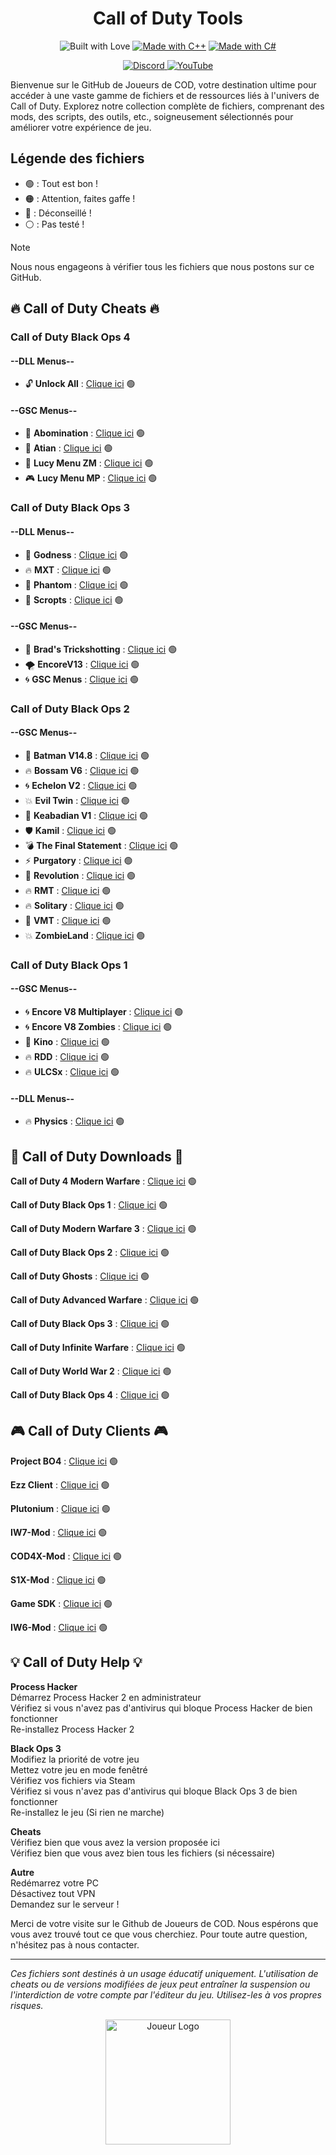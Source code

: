 <h1 align="center">Call of Duty Tools</h1>

<p align="center">
  <img src="https://forthebadge.com/images/badges/built-with-love.svg" alt="Built with Love">
  <a href="https://forthebadge.com"><img src="https://forthebadge.com/images/badges/made-with-c-plus-plus.svg" alt="Made with C++"></a>
  <a href="https://forthebadge.com"><img src="https://forthebadge.com/images/badges/made-with-c-sharp.svg" alt="Made with C#"></a>
</p>

<p align="center">
  <a href="https://discord.gg/cod-fr">
    <img src="https://img.shields.io/badge/Discord-5865F2?style=for-the-badge&logo=discord&logoColor=white" alt="Discord">
  </a>
  <a href="https://www.youtube.com/@OmegaSurCOD">
    <img src="https://img.shields.io/badge/YouTube-FF0000?style=for-the-badge&logo=youtube&logoColor=white" alt="YouTube">
  </a>
</p>

<p>Bienvenue sur le GitHub de Joueurs de COD, votre destination ultime pour accéder à une vaste gamme de fichiers et de ressources liés à l'univers de Call of Duty. Explorez notre collection complète de fichiers, comprenant des mods, des scripts, des outils, etc., soigneusement sélectionnés pour améliorer votre expérience de jeu.</p>

## Légende des fichiers
- 🟢 : Tout est bon !
- 🟠 : Attention, faites gaffe !
- 🔴 : Déconseillé !
- ⚪ : Pas testé !

> [!NOTE]
>
> Nous nous engageons à vérifier tous les fichiers que nous postons sur ce GitHub. 

## 🔥 **Call of Duty Cheats** 🔥

### **Call of Duty Black Ops 4**

#### --DLL Menus--
- 🔓 **Unlock All** : [Clique ici](https://mega.nz/file/UasjBQJZ#3MT20fpnCZh3D73zBIh6yIX2yNT6Bh3SydtkG62DZMY) 🟢

#### --GSC Menus--
- 👹 **Abomination** : [Clique ici](https://github.com/SirCryptic/Abomination-Unofficial) 🟢
- 🌟 **Atian** : [Clique ici](https://github.com/ate47/t8-atian-menu) 🟢
- 👾 **Lucy Menu ZM** : [Clique ici](https://github.com/TheUnknownCod3r/BO4-Lucy-Menu) 🟢
- 🎮 **Lucy Menu MP** : [Clique ici](https://github.com/TheUnknownCod3r/BO4-Lucy-MP-Base) 🟢

### **Call of Duty Black Ops 3**

#### --DLL Menus--
- 💪 **Godness** : [Clique ici](https://pastebin.com/iUVPmvRx) 🟢
- 🔥 **MXT** : [Clique ici](https://www.mediafire.com/file/zq2w719xpfjpk05/MXT+1.1.2.zip/file) 🟢
- 👻 **Phantom** : [Clique ici](https://mega.nz/file/tWVkhRia#JehoVcYGJkFXhKOSiu0pSQTLBUaB3wIHuWPIwbzhP7I) 🟢
- 🎯 **Scropts** : [Clique ici](https://mega.nz/file/oaUmDRLb#lLC9fxgjiFBL09wjCOBr7B13OaoKrwLXXo3GzEr5UuU) 🟢

#### --GSC Menus--
- 🎯 **Brad's Trickshotting** : [Clique ici](https://steamcommunity.com/sharedfiles/filedetails/?id=2079910029&searchtext=Mod+Menu) 🟢
- 🌪️ **EncoreV13** : [Clique ici](https://steamcommunity.com/sharedfiles/filedetails/?id=794367203&searchtext=Mod+Menu) 🟢
- 🌀 **GSC Menus** : [Clique ici](https://www.mediafire.com/file/cgy6n21tlyy7bfm/GSC+injector.zip/file) 🟢

### **Call of Duty Black Ops 2**

#### --GSC Menus--
- 🦇 **Batman V14.8** : [Clique ici](https://www.mediafire.com/file/1prbd797z7p7d2k/BatMan+V14.8.rar) 🟢
- 🔥 **Bossam V6** : [Clique ici](https://mega.nz/file/IkUkhK6L#4mFGX4J-cplFaGVuP2awBkyIapdy2vrrYApDrywXJPg) 🟢
- 🌀 **Echelon V2** : [Clique ici](https://www.mediafire.com/file/54t2l2h70f91emb/echelon_v2_mod_menu-compiled.gsc/file) 🟢
- 💥 **Evil Twin** : [Clique ici](https://www.mediafire.com/folder/powrexwrzut47/Evil+Twin+(V1)) 🟢
- 🌈 **Keabadian V1** : [Clique ici](https://www.mediafire.com/file/tuk22bp83ozkevw/Keabadian_v2.0.zip/file) 🟢
- 🛡️ **Kamil** : [Clique ici](https://www.mediafire.com/file/0u25ej82jlzh79c/MhayzzKV8.gscr/file) 🟢
- 💣 **The Final Statement** : [Clique ici](https://www.mediafire.com/file/077hcbargt7pcq0/The_Final_Statement_0.5.rar/file) 🟢
- ⚡ **Purgatory** : [Clique ici](https://www.mediafire.com/file/dkmclt7y8fwm9k7/the_purgatory_mod_menu-compiled.gsc/file) 🟢
- 👑 **Revolution** : [Clique ici](https://www.mediafire.com/file/tvi6d23i0d6qc4n/Revolution_by_FBModderFresh.gscr/file) 🟢
- 🔥 **RMT** : [Clique ici](https://www.mediafire.com/file/ow37neconkyelr1/rmt_zombies_menu_v2.6_mod_menu-compiled.gsc/file) 🟢
- 🔥 **Solitary** : [Clique ici](https://www.mediafire.com/file/idvp40jtwyme4wq/solitary_mod_menu-compiled.gsc/file) 🟢
- 🔫 **VMT** : [Clique ici](https://www.mediafire.com/file/46f0gswvus88jpu/vmt_mod_menu-compiled.gsc/file) 🟢
- 💥 **ZombieLand** : [Clique ici](https://www.mediafire.com/file/b1d64efos696sgl/Zombieland+By+GhostPants.zip) 🟢

### **Call of Duty Black Ops 1**

#### --GSC Menus--
- 🌀 **Encore V8 Multiplayer** : [Clique ici](https://www.mediafire.com/file/ufaqzg46s3b6zji/EncoreV8+Multiplayer.rar/file) 🟢
- 🌀 **Encore V8 Zombies** : [Clique ici](https://www.mediafire.com/file/z2l7dtufsyg2ejv/EncoreV8+Zombies.rar/file) 🟢
- 👑 **Kino** : [Clique ici](https://cdn.discordapp.com/attachments/1225115364866658516/1226089789166719006/Release_KinoV1.2.zip?ex=66238019&is=66110b19&hm=ef4cb9a88fcde4d64e2c6d7ab1db945d7d97453806/Relase_KinoV1.2.zip?ex=66238019&is=66110b19&hm=ef4cb9a88fcde4d64e2c6d7ab1db945d7d97453847a24af3d21a99accbde99cb&) 🟢
- 🔥 **RDD** : [Clique ici](https://github.com/roachnacs/redemption-bo1-gsc) 🟢
- 🔥 **ULCSx** : [Clique ici](https://cdn.discordapp.com/attachments/1225115364866658516/1225378700975931432/mp_iMCSxs_Mod_Menu.rar?ex=6620e9d8&is=660e74d8&hm=f7158ef6a2086db3413de6210843336968654954e3d9145e0c326527fbcd147e&) 🟢

#### --DLL Menus--
- 🔥 **Physics** : [Clique ici](https://mega.nz/file/vdsAnQgA#LcRYqU0GL2k6_qA9FrPQD7mFZm5XeJxR_o5nl6j8eDo) 🟢


## 🚀 **Call of Duty Downloads** 🚀

**Call of Duty 4 Modern Warfare** : [Clique ici](https://www.mediafire.com/file/498gner89hj16mc/COD4.zip/file) 🟢

**Call of Duty Black Ops 1** : [Clique ici](https://mega.nz/file/UOF0ibKT#Z4SMTDrUJKjvnovsPEZ_W9rggrLRlJrwF7KCpiCw218) 🟢

**Call of Duty Modern Warfare 3** : [Clique ici](https://steamunlocked.net/25-call-of-duty-modern-warfare-3-free-download-2/) 🟢

**Call of Duty Black Ops 2** : [Clique ici](https://mega.nz/file/0GlxgBIR#RJoaHDXQIZDQ1F-crJvSkozAcYVhqeCzeVgGwSOoc_s) 🟢

**Call of Duty Ghosts** : [Clique ici](https://cdn.discordapp.com/attachments/1233808548513972255/1233810146120175669/iw6x_full_game.torrent?ex=662e72bd&is=662d213d&hm=7151d03aa5eff273298eb7a5a6f6f30c1c49ec844b5a8636f2550e4677fd6c21&) 🟢

**Call of Duty Advanced Warfare** : [Clique ici](https://cdn.discordapp.com/attachments/1233808548513972255/1233809762622115910/s1x_full_game.torrent?ex=662e7262&is=662d20e2&hm=907a1b20b74af3361e83be49bc3a54a39e318a7c9c27e9fc969d40235659a6b1&) 🟢

**Call of Duty Black Ops 3** : [Clique ici](https://mega.nz/file/dDl0xZIJ#Kcz4qQbukS5ua_SwFxug9Z5z3FfDEHCWGu2XJN_8frE) 🟢

**Call of Duty Infinite Warfare** : [Clique ici](https://mega.nz/file/4PdiELjS#Cj9yGrkOPXDWnWRjeE1A66pl9u_UGIxOmWsQycjYvUo) 🟢

**Call of Duty World War 2** : [Clique ici](https://steamunlocked.net/b67926-call-of-duty-ww2-free-download/) 🟢

**Call of Duty Black Ops 4** : [Clique ici](https://mega.nz/file/VbcnTYha#5jmDU9uuMQOpz-P2_RsdL7c7FtbXIhfXPiubCWLzheM) 🟢

## 🎮 **Call of Duty Clients** 🎮

**Project BO4** : [Clique ici](https://github.com/project-bo4/shield-development) 🟢

**Ezz Client** : [Clique ici](https://github.com/Ezz-lol/boiii-free) 🟢

**Plutonium** : [Clique ici](https://plutonium.pw) 🟢

**IW7-Mod** : [Clique ici](https://mega.nz/file/BLtRUTbJ#RxN7dcWEdlUtqRT1caQbtAvGdFWIiqHQF3kuM9ym-x0) 🟢

**COD4X-Mod** : [Clique ici](https://cod4x.ovh/t/releases/24) 🟢

**S1X-Mod** : [Clique ici](https://mega.nz/file/sflhEByC#uvY4sFzEEFx2MBSUDJTMZWl3Vifdr-H-v6BgqphjTBQ) 🟢

**Game SDK** : [Clique ici](https://mega.nz/file/UDFm1b7Y#rYrTejV-Im2e55WFkV9dQActOzRZ4v8hqSwhcWAaJL8) 🟢

**IW6-Mod** : [Clique ici](https://mega.nz/file/UDFm1b7Y#rYrTejV-Im2e55WFkV9dQActOzRZ4v8hqSwhcWAaJL8) 🟢

## 💡 **Call of Duty Help** 💡

**Process Hacker** <br>
Démarrez Process Hacker 2 en administrateur <br>
Vérifiez si vous n'avez pas d'antivirus qui bloque Process Hacker de bien fonctionner <br>
Re-installez Process Hacker 2 

**Black Ops 3** <br>
Modifiez la priorité de votre jeu <br>
Mettez votre jeu en mode fenêtré <br>
Vérifiez vos fichiers via Steam <br>
Vérifiez si vous n'avez pas d'antivirus qui bloque Black Ops 3 de bien fonctionner <br>
Re-installez le jeu (Si rien ne marche)

**Cheats** <br>
Vérifiez bien que vous avez la version proposée ici <br>
Vérifiez bien que vous avez bien tous les fichiers (si nécessaire)

**Autre** <br>
Redémarrez votre PC <br>
Désactivez tout VPN <br>
Demandez sur le serveur !

Merci de votre visite sur le Github de Joueurs de COD. Nous espérons que vous avez trouvé tout ce que vous cherchiez. Pour toute autre question, n'hésitez pas à nous contacter.

---

*Ces fichiers sont destinés à un usage éducatif uniquement. L'utilisation de cheats ou de versions modifiées de jeux peut entraîner la suspension ou l'interdiction de votre compte par l'éditeur du jeu. Utilisez-les à vos propres risques.*

</div>
<p align="center">
  <img src="https://media.discordapp.net/attachments/1184104514974928968/1245630001055924284/Cod.png?ex=665972d6&is=66582156&hm=e99bb26d9fb497f6e5f4b7e30e95142ee6c1c8c0cecd8e2225c4c75274a1803a&=&format=webp&quality=lossless&width=700&height=700" alt="Joueur Logo" width="200" height="200">
</p>

